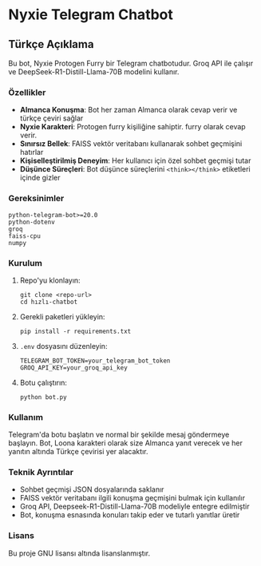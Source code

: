 # Nyxie Telegram Chatbot

## Türkçe Açıklama

Bu bot, Nyxie Protogen Furry bir Telegram chatbotudur. Groq API ile çalışır ve DeepSeek-R1-Distill-Llama-70B modelini kullanır.

### Özellikler

- **Almanca Konuşma**: Bot her zaman Almanca olarak cevap verir ve türkçe çeviri sağlar
- **Nyxie Karakteri**: Protogen furry kişiliğine sahiptir. furry olarak cevap verir.
- **Sınırsız Bellek**: FAISS vektör veritabanı kullanarak sohbet geçmişini hatırlar
- **Kişiselleştirilmiş Deneyim**: Her kullanıcı için özel sohbet geçmişi tutar
- **Düşünce Süreçleri**: Bot düşünce süreçlerini `<think></think>` etiketleri içinde gizler

### Gereksinimler

```
python-telegram-bot>=20.0
python-dotenv
groq
faiss-cpu
numpy
```

### Kurulum

1. Repo'yu klonlayın:
   ```
   git clone <repo-url>
   cd hızlı-chatbot
   ```

2. Gerekli paketleri yükleyin:
   ```
   pip install -r requirements.txt
   ```

3. `.env` dosyasını düzenleyin:
   ```
   TELEGRAM_BOT_TOKEN=your_telegram_bot_token
   GROQ_API_KEY=your_groq_api_key
   ```

4. Botu çalıştırın:
   ```
   python bot.py
   ```

### Kullanım

Telegram'da botu başlatın ve normal bir şekilde mesaj göndermeye başlayın. Bot, Loona karakteri olarak size Almanca yanıt verecek ve her yanıtın altında Türkçe çevirisi yer alacaktır.

### Teknik Ayrıntılar

- Sohbet geçmişi JSON dosyalarında saklanır
- FAISS vektör veritabanı ilgili konuşma geçmişini bulmak için kullanılır
- Groq API, Deepseek-R1-Distill-Llama-70B modeliyle entegre edilmiştir
- Bot, konuşma esnasında konuları takip eder ve tutarlı yanıtlar üretir

### Lisans

Bu proje GNU lisansı altında lisanslanmıştır.
